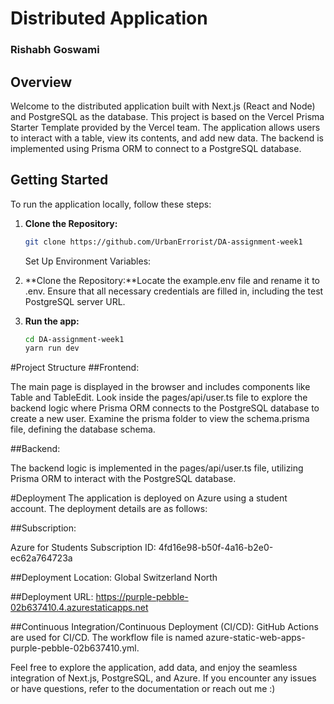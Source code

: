 # Distributed Application 
### Rishabh Goswami

## Overview

Welcome to the distributed application built with Next.js (React and Node) and PostgreSQL as the database. This project is based on the Vercel Prisma Starter Template provided by the Vercel team. The application allows users to interact with a table, view its contents, and add new data. The backend is implemented using Prisma ORM to connect to a PostgreSQL database.

## Getting Started

To run the application locally, follow these steps:

1. **Clone the Repository:**
   ```bash
   git clone https://github.com/UrbanErrorist/DA-assignment-week1
   ```

   Set Up Environment Variables:

2. **Clone the Repository:**Locate the example.env file and rename it to .env.
Ensure that all necessary credentials are filled in, including the test PostgreSQL server URL.

4. **Run the app:**
   ```bash
   cd DA-assignment-week1
   yarn run dev
   ```

#Project Structure
##Frontend:

The main page is displayed in the browser and includes components like Table and TableEdit.
Look inside the pages/api/user.ts file to explore the backend logic where Prisma ORM connects to the PostgreSQL database to create a new user.
Examine the prisma folder to view the schema.prisma file, defining the database schema.

##Backend:

The backend logic is implemented in the pages/api/user.ts file, utilizing Prisma ORM to interact with the PostgreSQL database.


#Deployment
The application is deployed on Azure using a student account. The deployment details are as follows:

##Subscription:

Azure for Students
Subscription ID: 4fd16e98-b50f-4a16-b2e0-ec62a764723a


##Deployment Location:
Global
Switzerland North


##Deployment URL:
https://purple-pebble-02b637410.4.azurestaticapps.net

##Continuous Integration/Continuous Deployment (CI/CD):
GitHub Actions are used for CI/CD. The workflow file is named azure-static-web-apps-purple-pebble-02b637410.yml.

Feel free to explore the application, add data, and enjoy the seamless integration of Next.js, PostgreSQL, and Azure. If you encounter any issues or have questions, refer to the documentation or reach out me :) 

